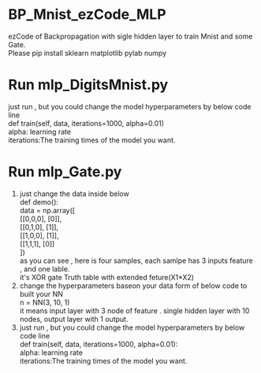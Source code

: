 # BP_Mnist_ezCode_MLP
ezCode of Backpropagation with sigle hidden layer to train Mnist and some Gate.  
Please pip install sklearn matplotlib pylab numpy 
# Run mlp_DigitsMnist.py  
just run , but you could change the model hyperparameters by below code line  
       def train(self, data, iterations=1000, alpha=0.01)  
alpha: learning rate  
iterations:The training times of the model you want.  
# Run mlp_Gate.py  
1. just change the data inside below  
def demo():  
      data = np.array([  
        [[0,0,0], [0]],  
        [[0,1,0], [1]],  
        [[1,0,0], [1]],  
        [[1,1,1], [0]]  
    ])    
as you can see , here is four samples, each samlpe has 3 inputs feature , and one lable.  
it's XOR gate Truth table with extended feture(X1*X2)  
2. change the hyperparameters baseon your data form of below code to built your NN  
    n = NN(3, 10, 1)  
it means input layer with 3 node of feature . single hidden layer with 10 nodes, output layer with 1 output.  
3. just run , but you could change the model hyperparameters by below code line  
       def train(self, data, iterations=1000, alpha=0.01):  
alpha: learning rate  
iterations:The training times of the model you want.  
